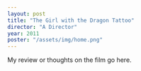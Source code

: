 ```yaml
---
layout: post
title: "The Girl with the Dragon Tattoo"
director: "A Director"
year: 2011
poster: "/assets/img/home.png"
---
```


My review or thoughts on the film go here.
